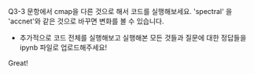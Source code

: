 Q3-3 문항에서 cmap을 다른 것으로 해서 코드를 실행해보세요. 'spectral' 을 'accnet'와 같은 것으로 바꾸면 변화를 볼 수 있습니다.

+ 추가적으로 코드 전체를 실행해보고 실행해본 모든 것들과 질문에 대한 정답들을 ipynb 파일로 업로드해주세요!

Great!
